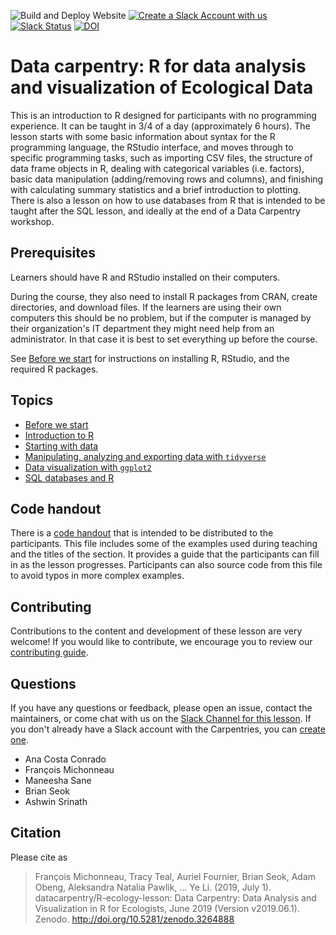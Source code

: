 ![Build and Deploy Website](https://github.com/datacarpentry/R-ecology-lesson/workflows/Build%20and%20Deploy%20Website/badge.svg)
[![Create a Slack Account with us](https://img.shields.io/badge/Create_Slack_Account-The_Carpentries-071159.svg)](https://swc-slack-invite.herokuapp.com/)
[![Slack Status](https://img.shields.io/badge/Slack_Channel-DC_Ecology_R-E01563.svg)](https://swcarpentry.slack.com/messages/C9X9EC405)
[![DOI](https://zenodo.org/badge/DOI/10.5281/zenodo.3264888.svg)](https://doi.org/10.5281/zenodo.3264888)


# Data carpentry: R for data analysis and visualization of Ecological Data

This is an introduction to R designed for participants with no programming
experience. It can be taught in 3/4 of a day (approximately 6 hours). 
The lesson starts with some basic information about syntax for the R programming 
language, the RStudio interface, and moves through to specific programming tasks, 
such as importing CSV files, the structure of data frame objects in R, dealing 
with categorical variables (i.e. factors), basic data manipulation 
(adding/removing rows and columns), and finishing with calculating summary 
statistics and a brief introduction to plotting. 
There is also a lesson on how to use databases from R that is intended to be 
taught after the SQL lesson, and ideally at the end of a Data Carpentry workshop.

## Prerequisites

Learners should have R and RStudio installed on their computers. 

During the course, they also need to install R packages from CRAN, create 
directories, and download files. 
If the learners are using their own computers this should be no problem, 
but if the computer is managed by their organization's IT department 
they might need help from an administrator. In that case it is best to set 
everything up before the course.

See [Before we start](https://datacarpentry.org/R-ecology-lesson/00-before-we-start.html) 
for instructions on installing R, RStudio, and the required R packages.

## Topics

* [Before we start](https://datacarpentry.org/R-ecology-lesson/00-before-we-start.html)
* [Introduction to R](https://datacarpentry.org/R-ecology-lesson/01-intro-to-r.html)
* [Starting with data](https://datacarpentry.org/R-ecology-lesson/02-starting-with-data.html)
* [Manipulating, analyzing and exporting data with `tidyverse`](https://datacarpentry.org/R-ecology-lesson/03-dplyr.html)
* [Data visualization with `ggplot2`](https://datacarpentry.org/R-ecology-lesson/04-visualization-ggplot2.html)
* [SQL databases and R](https://datacarpentry.org/R-ecology-lesson/05-r-and-databases.html)


## Code handout

There is a [code handout](https://datacarpentry.org/R-ecology-lesson/code-handout.R) 
that is intended to be distributed to the participants. 
This file includes some of the examples used during teaching and the titles of 
the section. It provides a guide that the participants can fill in as the lesson 
progresses. Participants can also source code from this file to avoid typos in 
more complex examples.

## Contributing

Contributions to the content and development of these lesson are very welcome!
If you would like to contribute, we encourage you to review our [contributing guide](CONTRIBUTING.Rmd).

## Questions

If you have any questions or feedback, please open an issue, contact the
maintainers, or come chat with us on the 
[Slack Channel for this lesson](https://swcarpentry.slack.com/messages/C9X9EC405). 
If you don't already have a Slack account with the Carpentries, you can 
[create one](https://swc-slack-invite.herokuapp.com/).

* Ana Costa Conrado
* François Michonneau
* Maneesha Sane
* Brian Seok
* Ashwin Srinath

## Citation

Please cite as

> François Michonneau, Tracy Teal, Auriel Fournier, Brian Seok, Adam Obeng, 
> Aleksandra Natalia Pawlik, … Ye Li. (2019, July 1). 
> datacarpentry/R-ecology-lesson: Data Carpentry: Data Analysis and 
> Visualization in R for Ecologists, June 2019 (Version v2019.06.1). Zenodo. 
> http://doi.org/10.5281/zenodo.3264888
